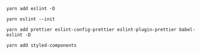 ``` yarn add eslint -D ```

``` yarn eslint --init ```

``` yarn add prettier eslint-config-prettier eslint-plugin-prettier babel-eslint -D ```

``` yarn add styled-components ```
